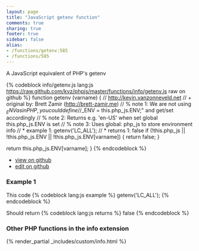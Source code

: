 ```yaml
---
layout: page
title: "JavaScript getenv function"
comments: true
sharing: true
footer: true
sidebar: false
alias:
- /functions/getenv:585
- /functions/585
---
```

<!-- Generated by Rakefile:build -->
A JavaScript equivalent of PHP's getenv

{% codeblock info/getenv.js lang:js https://raw.github.com/kvz/phpjs/master/functions/info/getenv.js raw on github %}
function getenv (varname) {
  // http://kevin.vanzonneveld.net
  // +   original by: Brett Zamir (http://brett-zamir.me)
  // %        note 1: We are not using $_ENV as in PHP, you could define
  // %        note 1: "$_ENV = this.php_js.ENV;" and get/set accordingly
  // %        note 2: Returns e.g. 'en-US' when set global this.php_js.ENV is set
  // %        note 3: Uses global: php_js to store environment info
  // *     example 1: getenv('LC_ALL');
  // *     returns 1: false
  if (!this.php_js || !this.php_js.ENV || !this.php_js.ENV[varname]) {
    return false;
  }

  return this.php_js.ENV[varname];
}
{% endcodeblock %}

 - [view on github](https://github.com/kvz/phpjs/blob/master/functions/info/getenv.js)
 - [edit on github](https://github.com/kvz/phpjs/edit/master/functions/info/getenv.js)

### Example 1
This code
{% codeblock lang:js example %}
getenv('LC_ALL');
{% endcodeblock %}

Should return
{% codeblock lang:js returns %}
false
{% endcodeblock %}


### Other PHP functions in the info extension
{% render_partial _includes/custom/info.html %}
